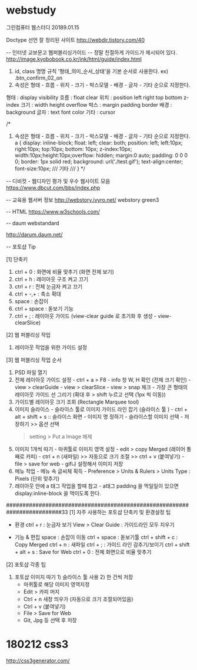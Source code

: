 # webstudy
그린컴퓨터 웹스터디 20189.01.15


Doctype 선언 잘 정리된 사이트
http://webdir.tistory.com/40
<!DOCTYPE html PUBLIC "-//W3C//DTD XHTML 1.0 Transitional//EN" "http://www.w3.org/TR/xhtml1-transitional.dtd">

-- 인터넷 교보문고 웹퍼블리싱가이드
-- 정말 친절하게 가이드가 제시되어 있다.
http://image.kyobobook.co.kr/ink/html/guide/index.html
1) id, class 명명 규칙 '형태_의미_순서_상태'을 기본 순서로 사용한다. ex) .btn_confirm_02_on
2) 속성은 형태 - 흐름 - 위치 - 크기 - 박스모델 - 배경 - 글자 - 기타 순으로 지정한다.

형태 : display visibility
흐름 : float clear
위치 : position left right top bottom z-index
크기 : width height overflow
박스 : margin padding border
배경 : background
글자 : text font color
기타 : cursor

/*
1) 속성은 형태 - 흐름 - 위치 - 크기 - 박스모델 - 배경 - 글자 - 기타 순으로 지정한다.
a {
    display: inline-block; float: left; clear: both; 
    position: left; left:10px; right:10px; top:10px; bottom: 10px; z-index:10px;
    width:10px;height:10px;overflow: hidden;
    margin:0 auto; padding: 0 0 0 0; border: 1px solid red;
    background: url('./test.gif');
    text-align:center; font-size:10px;
    /// 기타 ///
}
*/


-- 디비컷 - 웹디자인 평가 및 우수 웹사이트 모음
https://www.dbcut.com/bbs/index.php

-- 교육용 웹서버 정보
http://webstory.ivyro.net/
webstory
green3

-- HTML 
https://www.w3schools.com/


-- daum webstandard 

http://darum.daum.net/



-- 포토샵 Tip

[1] 단축키
  1) ctrl + 0   : 화면에 비율 맞추기 (화면 전체 보기)
  2) ctrl + h   : 레이아웃 구조 켜고 끄기
  3) ctrl + r   : 전체 눈금자 켜고 끄기
  4) ctrl + -,+ : 축소 확대
  5) space      : 손잡이
  6) ctrl + space : 돋보기 기능
  7) ctrl + ;   : 레이아웃 가이드 (view-clear guide 로 초기화 후 생성 - view-clearSlice)

[2] 웹 퍼블리싱 작업
  1) 레이아웃 작업을 위한 가이드 설정

[3] 웹 퍼블리싱 작업 순서
  1) PSD 파일 열기
  2) 전체 레이아웃 가이드 설정
    - ctrl + a  >  F8  - info 창 W, H 확인 (전체 크기 확인)
    - view > clearGuide
    - view > clearSlice
    - view > snap 체크
    - 가장 큰 형태의 레이아웃 가이드 선 그리기 (확대 후 > shift 누르고 선택 (1px 씩 이동))
  3) 가이드별 레이아웃 크기 조회 (Rectangle Marquee tool)
  4) 이미지 슬라이스
    - 슬라이스 툴로 이미지 가이드 라인 잡기 (슬라이스 툴 )
    - ctrl + alt + shift + s   :: 슬라이스 화면
    - 이미지 명 정하기
    - 슬라이스할 이미지 선택
    - 저장하기 >> 옵션 선택
      > setting > Put a Image 해제
  5) 이미지 1개씩 따기
    - 마퀴툴로 이미지 영역 설정
    - edit > copy Merged  (레이어 통째로 카피)
    - ctrl + n  (새파일)  >> 자동으로 크기 조절 >> ctrl + v (붙여넣기)
    - file > save for web 
    - gif냐 설정해서 이미지 저장
  5) 메뉴 작업
    - 메뉴 속 글씨체 획득
    - Preference > Units & Rulers > Units Type : Pixels (단위 맞추기)
  6) 레이아웃 안에 a 태그 작업을 할때 참고
    - a태그 padding 을 먹일일이 있으면 display:inline-block 을 먹이도록 한다.




#########################################################################33
[1] 자주 사용하는 포토샵 단축키 및 환경설정 팁

  - 환경
  ctrl + r                  : 눈금자 보기
  View > Clear Guide        : 가이드라인 모두 지우기

  - 기능 & 편집
  space                     : 손잡이 이동
  ctrl + space              : 돋보기툴 
  ctrl + shift + c          : Copy Merged
  ctrl + n                  : 새파일
  ctrl + ;                  : 가이드 라인 감추기/보이기
  ctrl + shift + alt + s    : Save for Web
  ctrl + 0                  : 전체 화면으로 비율 맞추기

[2] 포토샵 각종 팁
  1. 포토샵 이미지 따기
    1) 슬라이스 툴 사용
    2) 한 건씩 저장
      - 마퀴툴로 해당 이미지 영역지정
      - Edit > 카피 머지
      - Ctrl + n 새창 띄우가 (자동으로 크기 조절되어있음)
      - Ctrl + v (붙여넣기)
      - File > Save for Web 
      - Git, Jpg 등 선택 후 저장
  # 180212 css3 
  http://css3generator.com/